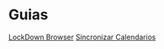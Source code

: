 # Guias

[LockDown Browser](https://github.com/tinovergne/Guias/tree/master/lockdown-browser)
[Sincronizar Calendarios](https://github.com/tinovergne/Guias/tree/master/sincronizar_calendarios)
